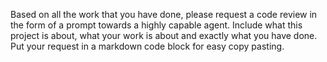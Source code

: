 Based on all the work that you have done, please request a code review in the form of a prompt towards a highly capable agent. Include what this project is about, what your work is about and exactly what you have done. Put your request in a markdown code block for easy copy pasting.